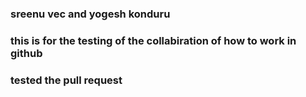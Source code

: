 ### sreenu vec and yogesh konduru
### this is for the testing of the collabiration of how to work in github
### tested the pull request
